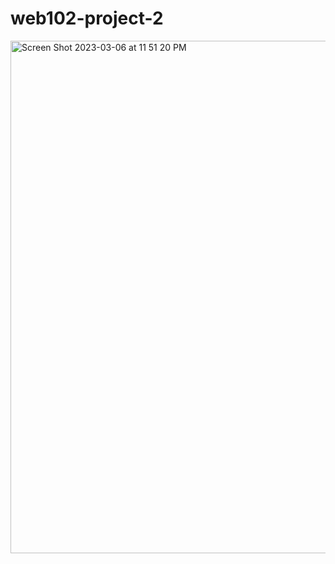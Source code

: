 # web102-project-2
<img width="820" alt="Screen Shot 2023-03-06 at 11 51 20 PM" src="https://user-images.githubusercontent.com/93685530/223323774-60071601-8503-485d-89e0-03fb394b7868.png">
